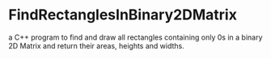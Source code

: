 # FindRectanglesInBinary2DMatrix
a C++ program to find and draw all rectangles containing only 0s in a binary 2D Matrix and return their areas, heights and widths.
